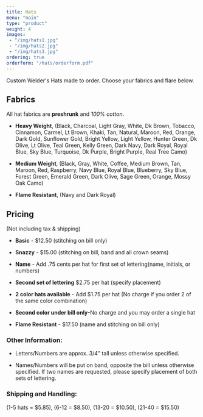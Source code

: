 ```yaml
---
title: Hats
menu: "main"
type: "product"
weight: 4
images:
 - "/img/hats1.jpg"
 - "/img/hats2.jpg"
 - "/img/hats3.jpg"
ordering: true
orderform: "/hats/orderform.pdf"
---
```


Custom Welder's Hats made to order.  Choose your fabrics and flare below.

## Fabrics

All hat fabrics are **preshrunk** and *100% cotton*.

* **Heavy Weight**, (Black, Charcoal, Light Gray, White, Dk Brown, Tobacco, Cinnamon, Carmel, Lt Brown, Khaki, Tan, Natural, Maroon, Red, Orange, Dark Gold, Sunflower Gold, Bright Yellow, Light Yellow, Hunter Green, Dk Olive, Lt Olive, Teal Green, Kelly Green, Dark Navy, Dark Royal, Royal Blue, Sky Blue, Turquoise, Dk Purple, Bright Purple, Real Tree Camo)

* **Medium Weight**, (Black, Gray, White, Coffee, Medium Brown, Tan, Maroon, Red, Raspberry, Navy Blue, Royal Blue, Blueberry, Sky Blue, Forest Green, Emerald Green, Dark Olive, Sage Green, Orange, Mossy Oak Camo)

* **Flame Resistant**, (Navy and Dark Royal)

## Pricing

(Not including tax & shipping)

* **Basic** - $12.50 (stitching on bill only)

* **Snazzy** - $15.00 (stitching on bill, band and all crown seams)

* **Name** - Add .75 cents per hat for first set of lettering(name, initials, or numbers)

* **Second set of lettering** $2.75 per hat (specify placement)

* **2 color hats available** - Add $1.75 per hat (No charge if you order 2 of the same color combination)

* **Second color under bill only**-No charge and you may order a single hat

* **Flame Resistant** - $17.50 (name and stitching on bill only)

### Other Information:

* Letters/Numbers are approx. 3/4" tall unless otherwise specified.

* Names/Numbers will be put on band, opposite the bill unless otherwise
  specified.  If two names are requested, please specify placement of both sets
  of lettering.

### Shipping and Handling:

(1-5 hats = $5.85), (6-12 = $8.50), (13-20 = $10.50), (21-40 = $15.50)


